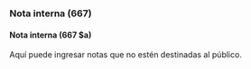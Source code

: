 ### Nota interna (667) 

#### Nota interna (667 $a)
Aquí puede ingresar notas que no estén destinadas al público.
